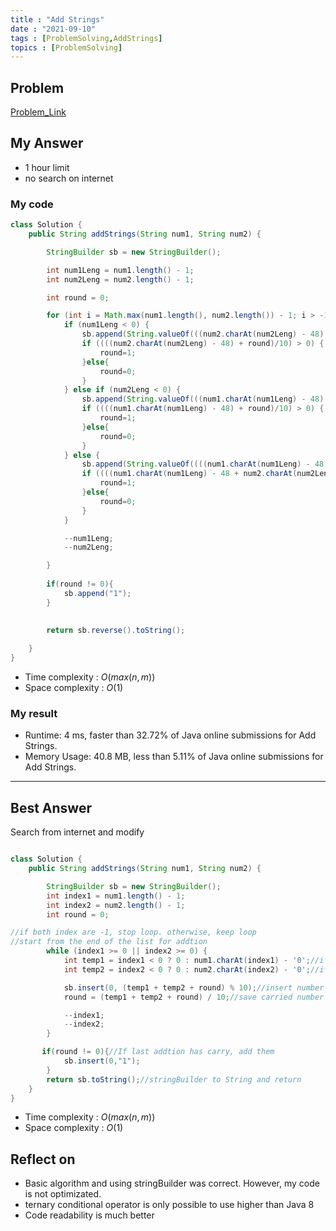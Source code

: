 ```yaml
---
title : "Add Strings"
date : "2021-09-10"
tags : [ProblemSolving,AddStrings]
topics : [ProblemSolving]
---
```


## Problem

[Problem_Link](https://leetcode.com/problems/add-strings/ )

## My Answer

- 1 hour limit
- no search on internet

### My code

```java
class Solution {
    public String addStrings(String num1, String num2) {

        StringBuilder sb = new StringBuilder();

        int num1Leng = num1.length() - 1;
        int num2Leng = num2.length() - 1;

        int round = 0;

        for (int i = Math.max(num1.length(), num2.length()) - 1; i > -1; --i) {
            if (num1Leng < 0) {
                sb.append(String.valueOf(((num2.charAt(num2Leng) - 48) + round)%10));
                if ((((num2.charAt(num2Leng) - 48) + round)/10) > 0) {
                    round=1;
                }else{
                    round=0;
                }
            } else if (num2Leng < 0) {
                sb.append(String.valueOf(((num1.charAt(num1Leng) - 48) + round)%10));
                if ((((num1.charAt(num1Leng) - 48) + round)/10) > 0) {
                    round=1;
                }else{
                    round=0;
                }
            } else {
                sb.append(String.valueOf((((num1.charAt(num1Leng) - 48 + num2.charAt(num2Leng) - 48+round) % 10))));
                if ((((num1.charAt(num1Leng) - 48 + num2.charAt(num2Leng) - 48)+round) / 10) > 0) {
                    round=1;
                }else{
                    round=0;
                }
            }

            --num1Leng;
            --num2Leng;

        }
        
        if(round != 0){
            sb.append("1");
        }

                      
        return sb.reverse().toString();
        
    }
}
```
- Time complexity : $O(max(n,m))$
- Space complexity : $O(1)$

### My result
- Runtime: 4 ms, faster than 32.72% of Java online submissions for Add Strings.
- Memory Usage: 40.8 MB, less than 5.11% of Java online submissions for Add Strings.

---

## Best Answer
Search from internet and modify
```java

class Solution {
    public String addStrings(String num1, String num2) {

        StringBuilder sb = new StringBuilder();
        int index1 = num1.length() - 1;
        int index2 = num2.length() - 1;
        int round = 0;

//if both index are -1, stop loop. otherwise, keep loop
//start from the end of the list for addtion
        while (index1 >= 0 || index2 >= 0) {
            int temp1 = index1 < 0 ? 0 : num1.charAt(index1) - '0';//if index is -1, put 0 if not, put number
            int temp2 = index2 < 0 ? 0 : num2.charAt(index2) - '0';//if index is -1, put 0 if not, put number

            sb.insert(0, (temp1 + temp2 + round) % 10);//insert number without carry at the most left
            round = (temp1 + temp2 + round) / 10;//save carried number for next loop

            --index1;
            --index2;
        }

       if(round != 0){//If last addtion has carry, add them
            sb.insert(0,"1");
        }
        return sb.toString();//stringBuilder to String and return
    }
}
```
- Time complexity : $O(max(n,m))$
- Space complexity : $O(1)$


## Reflect on
- Basic algorithm and using stringBuilder was correct. However, my code is not optimizated.
- ternary conditional operator is only possible to use higher than Java 8
- Code readability is much better

